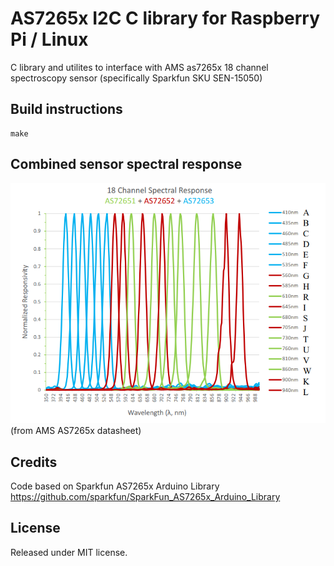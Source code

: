 # AS7265x I2C C library for Raspberry Pi / Linux

C library and utilites to interface with AMS as7265x 18 channel spectroscopy sensor (specifically Sparkfun SKU SEN-15050)

## Build instructions

```
make
```

## Combined sensor spectral response

![spectral response](./doc/as7265x_spectral_response.png)
(from AMS AS7265x datasheet)

## Credits

Code based on Sparkfun AS7265x Arduino Library 
https://github.com/sparkfun/SparkFun_AS7265x_Arduino_Library


## License

Released under MIT license. 

